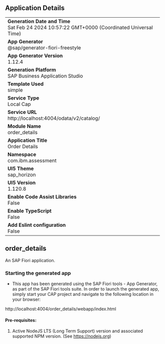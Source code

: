 ## Application Details
|               |
| ------------- |
|**Generation Date and Time**<br>Sat Feb 24 2024 10:57:22 GMT+0000 (Coordinated Universal Time)|
|**App Generator**<br>@sap/generator-fiori-freestyle|
|**App Generator Version**<br>1.12.4|
|**Generation Platform**<br>SAP Business Application Studio|
|**Template Used**<br>simple|
|**Service Type**<br>Local Cap|
|**Service URL**<br>http://localhost:4004/odata/v2/catalog/
|**Module Name**<br>order_details|
|**Application Title**<br>Order Details|
|**Namespace**<br>com.ibm.assessment|
|**UI5 Theme**<br>sap_horizon|
|**UI5 Version**<br>1.120.8|
|**Enable Code Assist Libraries**<br>False|
|**Enable TypeScript**<br>False|
|**Add Eslint configuration**<br>False|

## order_details

An SAP Fiori application.

### Starting the generated app

-   This app has been generated using the SAP Fiori tools - App Generator, as part of the SAP Fiori tools suite.  In order to launch the generated app, simply start your CAP project and navigate to the following location in your browser:

http://localhost:4004/order_details/webapp/index.html

#### Pre-requisites:

1. Active NodeJS LTS (Long Term Support) version and associated supported NPM version.  (See https://nodejs.org)


